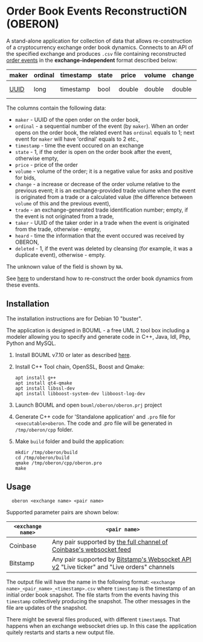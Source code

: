 # Order Book Events ReconstructiON (OBERON)
A stand-alone application for collection of data that allows re-construction of a cryptocurrency exchange order book dynamics. Connects to an API of the specified exchange and produces `.csv` file containing reconstructed [order events]((https://petr-fedorov.github.io/oberon/methods.html#order-and-trade)) in the **exchange-independent** format described below:

|maker|ordinal|timestamp|state|price|volume|change|trade|taker|heard|deleted|
| --- | ---| --- | ---| --- | ---| --- | ---| --- | ---| ---|
|[UUID](https://www.boost.org/doc/libs/1_67_0/libs/uuid/doc/index.html)|long|timestamp|bool|double|double|double|long long|UUID|timestamp|bool|

The columns contain the following data:

   * `maker` - UUID of the open order on the order book,
   * `ordinal` - a sequential number of the event (by `maker`). When an order opens on the order book, the related event has `ordinal` equals to 1; next event for `maker` will have 'ordinal' equals to 2 etc.,
   * `timestamp` - time the event occured on an exchange
   * `state` - 1, if the order is open on the order book after the event, otherwise empty,
   * `price` - price of the order
   * `volume` - volume of the order; it is a negative value for asks and positive for bids,
   * `change` - a increase or decrease of the order volume relative to the previous event; it is an exchange-provided trade volume when the event is originated from a trade or a calculated value (the difference between `volume` of this and the previous event),
   * `trade` - an exchange-generated trade identification number; empty, if the event is not originated from a trade,
   * `taker` - UUID of the taker order in a trade when the event is originated from the trade, otherwise - empty,
   * `heard` - time the information that the event occured was received by OBERON,
   * `deleted` - 1, if the event was deleted by cleansing (for example, it was a duplicate event), otherwise - empty.

The unknown value of the field is shown by `NA`.

See [here](https://petr-fedorov.github.io/oberon/) to understand how to re-construct the order book dynamics from these events.

## Installation

The installation instructions are for Debian 10 "buster".

The application is designed in BOUML -  a free UML 2 tool box including a modeler allowing you to specify and generate code in C++, Java, Idl, Php, Python and MySQL.

1. Install BOUML v7.10 or later as described [here](https://www.bouml.fr/download.html).
2. Install C++ Tool chain, OpenSSL, Boost and Qmake:

       apt install g++
       apt install qt4-qmake
       apt install libssl-dev
       apt install libboost-system-dev libboost-log-dev
3. Launch BOUML and open `bouml/oberon/oberon.prj` project
4. Generate C++ code for 'Standalone application' and `.pro` file for `<executable>oberon`. The code and .pro file will be generated in `/tmp/oberon/cpp` folder.

5. Make `build` folder and build the application:

       mkdir /tmp/oberon/build
       cd /tmp/oberon/build
       qmake /tmp/oberon/cpp/oberon.pro
       make

## Usage

      oberon <exchange name> <pair name>

Supported parameter pairs are shown below:

| `<exchange name>` | `<pair name>`|
|----|---|
|Coinbase| Any pair supported by [the full channel of Coinbase's websocket feed](https://docs.pro.coinbase.com/#the-full-channel) |
|Bitstamp| Any pair supported by [Bitstamp's Websocket API v2](https://www.bitstamp.net/websocket/v2/) "Live ticker" and "Live orders" channels|

The output file will have the name in the following format: `<exchange name>_<pair_name>_<timestamp>.csv`
where `timestamp` is the timestamp of an initial order book snapshot. The file starts from the events having this `timestamp` collectively producing the snapshot. The other messages in the file are updates of the snapshot.

There might be several files produced, with different `timestamp`s. That happens when an exchange websocket dries up. In this case the application quitely restarts and starts a new output file.
